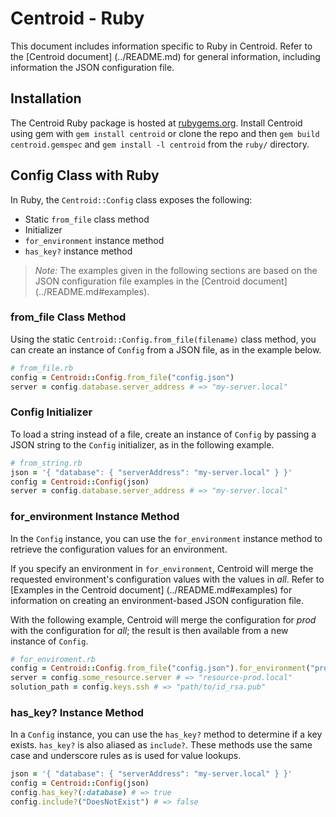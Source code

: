 # Centroid - Ruby

This document includes information specific to Ruby in Centroid. Refer to the [Centroid document] (../README.md) for general information, including information the JSON configuration file. 

## Installation

The Centroid Ruby package is hosted at [rubygems.org](https://rubygems.org/gems/centroid). Install Centroid using gem with `gem install centroid` or clone the repo and then `gem build centroid.gemspec` and `gem install -l centroid` from the `ruby/` directory.

## Config Class with Ruby

In Ruby, the `Centroid::Config` class exposes the following: 

+ Static `from_file` class method
+ Initializer
+ `for_environment` instance method
+ `has_key?` instance method

> *Note:* The examples given in the following sections are based on the JSON configuration file examples in the [Centroid document] (../README.md#examples). 

### from_file Class Method

Using the static `Centroid::Config.from_file(filename)` class method, you can create an instance of `Config` from a JSON file, as in the example below. 

```rb
# from_file.rb
config = Centroid::Config.from_file("config.json")
server = config.database.server_address # => "my-server.local"
```

### Config Initializer

To load a string instead of a file, create an instance of `Config` by passing a JSON string to the `Config` initializer, as in the following example.

```rb
# from_string.rb
json = '{ "database": { "serverAddress": "my-server.local" } }'
config = Centroid::Config(json)
server = config.database.server_address # => "my-server.local"
```

### for_environment Instance Method

In the `Config` instance, you can use the `for_environment` instance method to retrieve the configuration values for an environment. 

If you specify an environment in `for_environment`, Centroid will merge the requested environment's configuration values with the values in *all*. Refer to [Examples in the Centroid document] (../README.md#examples) for information on creating an environment-based JSON configuration file. 

With the following example, Centroid will merge the configuration for *prod* with the configuration for *all*; the result is then available from a new instance of `Config`.

```rb
# for_enviroment.rb
config = Centroid::Config.from_file("config.json").for_environment("prod")
server = config.some_resource.server # => "resource-prod.local"
solution_path = config.keys.ssh # => "path/to/id_rsa.pub"
```

### has_key? Instance Method

In a `Config` instance, you can use the `has_key?` method to determine if a key exists. `has_key?` is also aliased as `include?`. These methods use the same case and underscore rules as is used for value lookups.

```rb
json = '{ "database": { "serverAddress": "my-server.local" } }'
config = Centroid::Config(json)
config.has_key?(:database) # => true
config.include?("DoesNotExist") # => false
```
